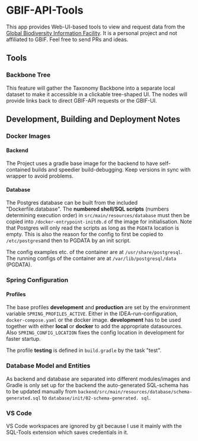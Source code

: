 # GBIF-API-Tools

This app provides Web-UI-based tools to view and request data from the [Global Biodiversity
Information Facility](https://www.gbif.org/). It is a personal project and not affiliated to
GBIF. Feel free to send PRs and ideas.

## Tools

### Backbone Tree

This feature will gather the Taxonomy Backbone into a separate local dataset to make it
accessible in a clickable tree-shaped UI. The nodes will provide links back to direct GBIF-API
requests or the GBIF-UI.

## Development, Building and Deployment Notes

### Docker Images

#### Backend

The Project uses a gradle base image for the backend to have self-contained builds and speedier
build-debugging. Keep versions in sync with wrapper to avoid problems.

#### Database

The Postgres database can be built from the included "Dockerfile.database". The **numbered shell/SQL
scripts** (numbers determining execution order) in `src/main/resources/database` must then be copied
into `/docker-entrypoint-initdb.d` of the image for initialisation. Note that Postgres will only
read the scripts as long as the `PGDATA` location is empty. This is also the reason for the config
to first be copied to `/etc/postgres`and then to PGDATA by an init script.

The config examples etc. of the container are at `/usr/share/postgresql`.
The running configs of the container are at `/var/lib/postgresql/data` (PGDATA).

### Spring Configuration

#### Profiles

The base profiles **development** and **production** are set by the environment
variable `SPRING_PROFILES_ACTIVE`. Either in the IDEA-run-configuration, `docker-compose.yaml` or
the docker image. **development** has to be used together with either **local** or **docker** to add
the appropriate datasources.
Also `SPRING_CONFIG_LOCATION` fixes the config location in development for faster startup.

The profile  **testing** is defined in `build.gradle` by the task "test".

### Database Model and Entities

As backend and database are separated into different modules/images and Gradle is only set up 
for the backend the auto-generated SQL-schema has to be updated manually from 
`backend/src/main/resources/database/schema-generated.sql` to `database/init/02-schema-generated.
sql`.

### VS Code

VS Code workspaces are ignored by git because I use it mainly with the SQL-Tools extension which
saves credentials in it.
